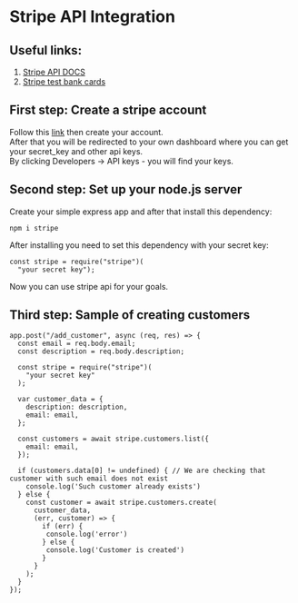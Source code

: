 # Stripe API Integration

## Useful links:
1. [Stripe API DOCS](https://stripe.com/docs/api)
2. [Stripe test bank cards](https://stripe.com/docs/testing#cards)


## First step: Create a stripe account
Follow this [link](https://stripe.com/) then create your account.  
After that you will be redirected to your own dashboard where you can get your secret_key and other api keys.  
By clicking Developers -> API keys - you will find your keys.

## Second step: Set up your node.js server
Create your simple express app and after that install this dependency:
```
npm i stripe
```
After installing you need to set this dependency with your secret key:
```
const stripe = require("stripe")(
  "your secret key");
```
Now you can use stripe api for your goals.
## Third step: Sample of creating customers
```
app.post("/add_customer", async (req, res) => {
  const email = req.body.email;
  const description = req.body.description;

  const stripe = require("stripe")(
    "your secret key"
  );

  var customer_data = {
    description: description,
    email: email,
  };

  const customers = await stripe.customers.list({
    email: email,
  }); 
  
  if (customers.data[0] != undefined) { // We are checking that customer with such email does not exist
    console.log('Such customer already exists') 
  } else {
    const customer = await stripe.customers.create(
      customer_data,
      (err, customer) => {
        if (err) {
         console.log('error')
        } else {
         console.log('Customer is created')
        }
      }
    );
  }
});
```

